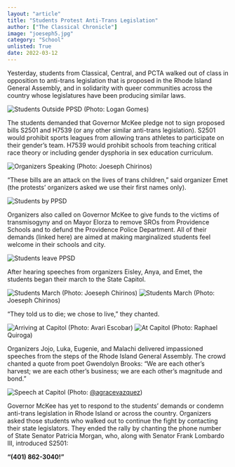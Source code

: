 ```yaml
---
layout: "article"
title: "Students Protest Anti-Trans Legislation"
author: ["The Classical Chronicle"]
image: "joeseph5.jpg"
category: "School"
unlisted: True
date: 2022-03-12
---
```


Yesterday, students from Classical, Central, and PCTA walked out of class in opposition to anti-trans legislation that is proposed in the Rhode Island General Assembly, and in solidarity with queer communities across the country whose legislatures have been producing similar laws.

![Students Outside PPSD](/assets/images/logan1.jpg)
<span>(Photo: Logan Gomes)</span>

The students demanded that Governor McKee pledge not to sign proposed bills S2501 and H7539 (or any other similar anti-trans legislation). S2501 would prohibit sports leagues from allowing trans athletes to participate on their gender’s team. H7539 would prohibit schools from teaching critical race theory or including gender dysphoria in sex education curriculum.

![Organizers Speaking](/assets/images/joeseph1.jpg)
<span>(Photo: Joeseph Chirinos)</span>

“These bills are an attack on the lives of trans children,” said organizer Emet (the protests’ organizers asked we use their first names only). 

![Students by PPSD](/assets/images/bigfile4.JPG)

Organizers also called on Governor McKee to give funds to the victims of transmisogyny and on Mayor Elorza to remove SROs from Providence Schools and to defund the Providence Police Department. All of their demands (linked here) are aimed at making marginalized students feel welcome in their schools and city.

![Students leave PPSD](/assets/images/bigfile9.JPG)

After hearing speeches from organizers Eisley, Anya, and Emet, the students began their march to the State Capitol.

![Students March](/assets/images/joeseph4.JPG)
<span>(Photo: Joeseph Chirinos)</span>
![Students March](/assets/images/joeseph5.JPG)
<span>(Photo: Joeseph Chirinos)</span>

“They told us to die; we chose to live,” they chanted.

![Arriving at Capitol](/assets/images/avariescobar2.jpg)
<span>(Photo: Avari Escobar)</span>
![At Capitol](/assets/images/raphaelquiroga1.jpg)
<span>(Photo: Raphael Quiroga)</span>

Organizers Jojo, Luka, Eugenie, and Malachi delivered impassioned speeches from the steps of the Rhode Island General Assembly. The crowd chanted a quote from poet Gwendolyn Brooks: “We are each other’s harvest; we are each other’s business; we are each other’s magnitude and bond.”

![Speech at Capitol](/assets/images/agracevazquez2.jpg)
<span>(Photo: [@agracevazquez](https://www.instagram.com/agracevazquez/))</span>

Governor McKee has yet to respond to the students’ demands or condemn anti-trans legislation in Rhode Island or across the country. Organizers asked those students who walked out to continue the fight by contacting their state legislators. They ended the rally by chanting the phone number of State Senator Patricia Morgan, who, along with Senator Frank Lombardo III, introduced S2501:

**“(401) 862-3040!”**
